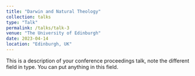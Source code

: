 ```yaml
---
title: "Darwin and Natural Theology"
collection: talks
type: "Talk"
permalink: /talks/talk-3
venue: "The University of Edinburgh"
date: 2023-04-14
location: "Edinburgh, UK"
---
```


This is a description of your conference proceedings talk, note the different field in type. You can put anything in this field.
